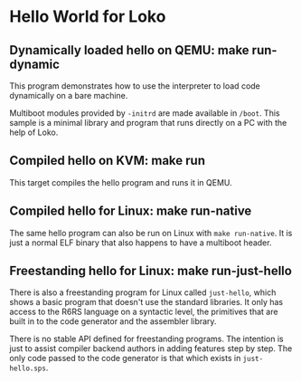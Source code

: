 # Hello World for Loko

## Dynamically loaded hello on QEMU: make run-dynamic

This program demonstrates how to use the interpreter to load code
dynamically on a bare machine.

Multiboot modules provided by `-initrd` are made available in `/boot`.
This sample is a minimal library and program that runs directly on a
PC with the help of Loko.

## Compiled hello on KVM: make run

This target compiles the hello program and runs it in QEMU.

## Compiled hello for Linux: make run-native

The same hello program can also be run on Linux with `make
run-native`. It is just a normal ELF binary that also happens to have
a multiboot header.

## Freestanding hello for Linux: make run-just-hello

There is also a freestanding program for Linux called `just-hello`,
which shows a basic program that doesn't use the standard libraries.
It only has access to the R6RS language on a syntactic level, the
primitives that are built in to the code generator and the assembler
library.

There is no stable API defined for freestanding programs. The
intention is just to assist compiler backend authors in adding
features step by step. The only code passed to the code generator is
that which exists in `just-hello.sps`.
